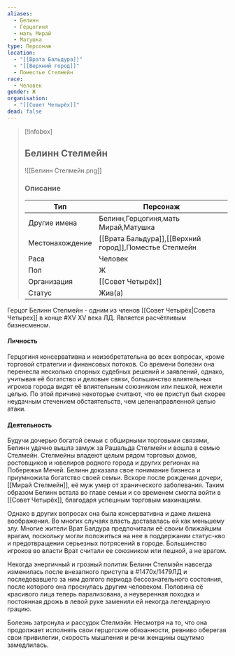 ```yaml
---
aliases:
  - Белинн
  - Герцогиня
  - мать Мирай
  - Матушка
type: Персонаж
location:
  - "[[Врата Бальдура]]"
  - "[[Верхний город]]"
  - Поместье Стелмейн
race:
  - Человек
gender: Ж
organisation:
  - "[[Совет Четырёх]]"
dead: false
---
```


> [!infobox]
> 
> ## Белинн Стелмейн
> 
> ![[Белинн Стелмейн.png]]
> 
> ### Описание
> 
> | Тип | Персонаж |
> | --- | --- |
> | Другие имена| Белинн,Герцогиня,мать Мирай,Матушка |
> | Местонахождение | [[Врата Бальдура]],[[Верхний город]],Поместье Стелмейн |
> | Раса | Человек |
> | Пол | Ж |
> | Организация | [[Совет Четырёх]] |
> | Статус | Жив(а) |

Герцог Белинн Стелмейн - одним из членов [[Совет Четырёх|Совета Четырех]] в конце #XV XV века ЛД. Является расчётливым бизнесменом.

#### Личность
Герцогиня консервативна и неизобретательна во всех вопросах, кроме торговой стратегии и финансовых потоков. Со времени болезни она перенесла несколько спорных судебных решений и заявлений, однако, учитывая её богатство и деловые связи, большинство влиятельных игроков города видят её влиятельным союзником или пешкой, нежели целью. По этой причине некоторые считают, что ее приступ был скорее неудачным стечением обстаятельств, чем целенаправленной целью атаки.

#### Деятельность
Будучи дочерью богатой семьи с обширными торговыми связями, Белинн удачно вышла замуж за Рашальда Стелмейн и вошла в семью Стелмейн. Стелмейны владеют целым рядом торговых домов, ростовщиков и ювелиров родного города и других регионах на Побережья Мечей. Белинн доказала свое понимание бизнеса и приумножила богатство своей семьи. Вскоре после рождения дочери, [[Мирай Стелмейн]], её муж умер от хранического заболевания. Таким образом Белинн встала во главе семьи и со временем смогла войти в [[Совет Четырёх]], благодаря успешным торговым махинациям.  

Однако в других вопросах она была консервативна и даже лишена воображения. Во многих случаях власть доставалась ей как меньшему злу. Многие жители Врат Балдура предпочитали её своим ближайшим врагам, поскольку могли положиться на нее в поддержании статус-кво и предотвращении серьезных потрясений в городе. Большинство игроков во власти Врат считали ее союзником или пешкой, а не врагом. 

Некогда энергичный и грозный политик Белинн Стелмэйн навсегда изменилась после внезапного приступа в #1470х/1479ЛД и последовавшего за ним долгого периода бессознательного состояния, после которого она проснулась другим человеком. Половина её красивого лица теперь парализована, а неуверенная походка и постоянная дрожь в левой руке заменили ей некогда легендарную грацию.
 
Болезнь затронула и рассудок Стелмэйн. Несмотря на то, что она продолжает исполнять свои герцогские обязанности, ревниво оберегая свои привилегии, скорость мышления и речи женщины ощутимо замедлилась. 
